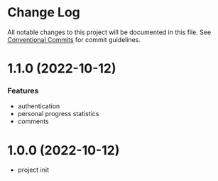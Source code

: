 # Change Log

All notable changes to this project will be documented in this file.
See [Conventional Commits](https://conventionalcommits.org) for commit guidelines.

# 1.1.0 (2022-10-12)

### Features

- authentication
- personal progress statistics
- comments 

# 1.0.0 (2022-10-12)

- project init
